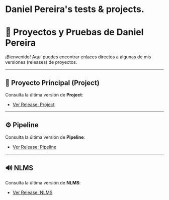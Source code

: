# Daniel Pereira's tests & projects.

# 📂 Proyectos y Pruebas de Daniel Pereira

¡Bienvenido! Aquí puedes encontrar enlaces directos a algunas de mis versiones (releases) de proyectos.

---

## 🚀 Proyecto Principal (Project)

Consulta la última versión de **Project**:
* [Ver Release: Project](https://github.com/DANIEL-PEREIRA-RIQUELME/PROJECTS/releases/tag/Project)

---

## ⚙️ Pipeline

Consulta la última versión de **Pipeline**:
* [Ver Release: Pipeline](https://github.com/DANIEL-PEREIRA-RIQUELME/PROJECTS/releases/tag/Pipeline)

---

## 🔊 NLMS

Consulta la última versión de **NLMS**:
* [Ver Release: NLMS](https://github.com/DANIEL-PEREIRA-RIQUELME/PROJECTS/releases/tag/NLMS)
